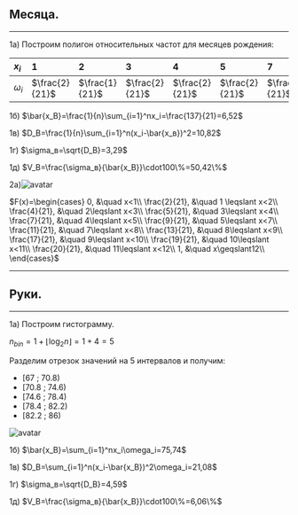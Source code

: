 ## Месяца.
___
1a) Построим полигон относительных частот для месяцев рождения:

| $x_i$ | 1 | 2 | 3 | 4 | 5 | 7 | 8 | 9 | 10 | 11 | 12 |
|:------|:--|:--|:--|:--|:--|:--|:--|:--|:--|:--|:--|
|$\omega_i$|$\frac{2}{21}$|$\frac{1}{21}$|$\frac{2}{21}$|$\frac{2}{21}$|$\frac{2}{21}$|$\frac{2}{21}$|$\frac{2}{21}$|$\frac{4}{21}$|$\frac{2}{21}$|$\frac{1}{21}$|$\frac{1}{21}$|

1б) $\bar{x_В}=\frac{1}{n}\sum_{i=1}^nx_i=\frac{137}{21}=6,52$

1в) $D_В=\frac{1}{n}\sum_{i=1}^n(x_i-\bar{x_в})^2=10,82$

1г) $\sigma_в=\sqrt{D_В}=3,29$

1д) $V_В=\frac{\sigma_в}{\bar{x_В}}\cdot100\%=50,42\%$

2a)![avatar](/desmos-graph.png)

$F(x)=\begin{cases}
        0, &\quad x<1\\
        \frac{2}{21}, &\quad 1 \leqslant x<2\\
        \frac{4}{21}, &\quad 2\leqslant x<3\\
        \frac{5}{21}, &\quad 3\leqslant x<4\\
        \frac{7}{21}, &\quad 4\leqslant x<5\\
        \frac{9}{21}, &\quad 5\leqslant x<7\\
        \frac{11}{21}, &\quad 7\leqslant x<8\\
        \frac{13}{21}, &\quad 8\leqslant x<9\\
        \frac{17}{21}, &\quad 9\leqslant x<10\\
        \frac{19}{21}, &\quad 10\leqslant x<11\\
        \frac{20}{21}, &\quad 11\leqslant x<12\\
        1, &\quad x\geqslant12\\
     \end{cases}$
___
## Руки.
___
1а) Построим гистограмму.

$n_{bin}=1+\lfloor\log_2n\rfloor=1+4=5$

Разделим отрезок значений на 5 интервалов и получим:
- [67 ; 70.8)
- [70.8 ; 74.6)
- [74.6 ; 78.4)
- [78.4 ; 82.2)
- [82.2 ; 86)

![avatar](/chart.png) 

1б) $\bar{x_В}=\sum_{i=1}^nx_i\omega_i=75,74$

1в) $D_В=\sum_{i=1}^n(x_i-\bar{x_В})^2\omega_i=21,08$

1г) $\sigma_в=\sqrt{D_В}=4,59$

1д) $V_В=\frac{\sigma_в}{\bar{x_В}}\cdot100\%=6,06\%$
